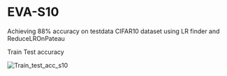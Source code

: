 # EVA-S10
Achieving 88% accuracy on testdata CIFAR10 dataset using LR finder and ReduceLROnPateau 

Train Test accuracy

![Train_test_acc_s10](https://user-images.githubusercontent.com/19210895/77450057-c0bb6b00-6e18-11ea-8351-1f9b4a18d079.JPG)

